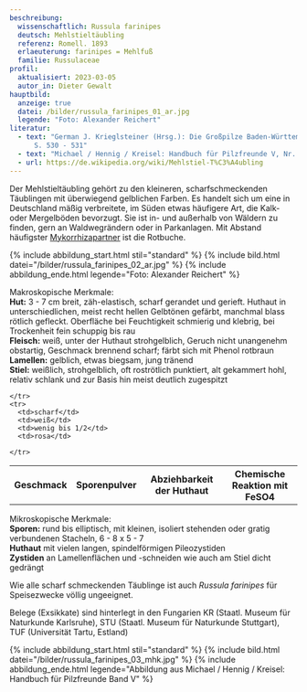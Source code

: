```yaml
---
beschreibung:
  wissenschaftlich: Russula farinipes
  deutsch: Mehlstieltäubling
  referenz: Romell. 1893
  erlaeuterung: farinipes = Mehlfuß
  familie: Russulaceae
profil:
  aktualisiert: 2023-03-05
  autor_in: Dieter Gewalt
hauptbild:
  anzeige: true
  datei: /bilder/russula_farinipes_01_ar.jpg
  legende: "Foto: Alexander Reichert"
literatur:
  - text: "German J. Krieglsteiner (Hrsg.): Die Großpilze Baden-Württembergs Band 2
      S. 530 - 531"
  - text: "Michael / Hennig / Kreisel: Handbuch für Pilzfreunde V, Nr. 77"
  - url: https://de.wikipedia.org/wiki/Mehlstiel-T%C3%A4ubling
---
```

Der Mehlstieltäubling gehört zu den kleineren, scharfschmeckenden Täublingen mit überwiegend gelblichen Farben. Es handelt sich um eine in Deutschland mäßig verbreitete, im Süden etwas häufigere Art, die Kalk- oder Mergelböden bevorzugt. Sie ist in- und außerhalb von Wäldern zu finden, gern an Waldwegrändern oder in Parkanlagen. Mit Abstand häufigster [Mykorrhizapartner](Mykorrhiza "Glossar") ist die Rotbuche.

{% include abbildung_start.html stil="standard" %}
{% include bild.html datei="/bilder/russula_farinipes_02_ar.jpg" %}
{% include abbildung_ende.html legende="Foto: Alexander Reichert" %}

Makroskopische Merkmale:\
**Hut:** 3 - 7 cm breit, zäh-elastisch, scharf gerandet und gerieft. Huthaut in unterschiedlichen, meist recht hellen Gelbtönen gefärbt, manchmal blass rötlich gefleckt. Oberfläche bei Feuchtigkeit schmierig und klebrig, bei Trockenheit fein schuppig bis rau\
**Fleisch:** weiß, unter der Huthaut strohgelblich, Geruch nicht unangenehm obstartig, Geschmack brennend scharf; färbt sich mit Phenol rotbraun\
**Lamellen:** gelblich, etwas biegsam, jung tränend\
**Stiel:** weißlich, strohgelblich, oft roströtlich punktiert, alt gekammert hohl, relativ schlank und zur Basis hin meist deutlich zugespitzt

<div class="table-responsive">
  <table class="table taeubling">
    <tr>
      <th rowspan="2">Geschmack</th>
      <th rowspan="2">Sporenpulver</th>
      <th rowspan="2">Abziehbarkeit der Huthaut</th>
      <th colspan="3" class="text-center">Chemische Reaktion mit FeSO4</th>
    </tr>
    <tr>
      
      
    </tr>
    <tr>
      <td>scharf</td>
      <td>weiß</td>
      <td>wenig bis 1/2</td>
      <td>rosa</td>
       
    </tr>
  </table>
</div>

Mikroskopische Merkmale:  
**Sporen:** rund bis elliptisch, mit kleinen, isoliert stehenden oder gratig verbundenen Stacheln, 6 - 8 x 5 - 7  
**Huthaut** mit vielen langen, spindelförmigen Pileozystiden  
**Zystiden** an  Lamellenflächen und -schneiden wie auch am Stiel dicht gedrängt

Wie alle scharf schmeckenden Täublinge ist auch *Russula farinipes* für Speisezwecke völlig ungeeignet.

Belege (Exsikkate) sind hinterlegt in den Fungarien KR (Staatl. Museum für Naturkunde Karlsruhe), STU (Staatl. Museum für Naturkunde Stuttgart), TUF (Universität Tartu, Estland)

{% include abbildung_start.html stil="standard" %}
{% include bild.html datei="/bilder/russula_farinipes_03_mhk.jpg" %}
{% include abbildung_ende.html legende="Abbildung aus Michael / Hennig / Kreisel: Handbuch für Pilzfreunde Band V" %}